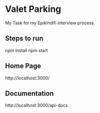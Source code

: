 # Valet Parking
My Task for my EpikIndifi interview process.

## Steps to run
npm install
npm start

## Home Page
http://localhost:3000/

## Documentation
http://localhost:3000/api-docs